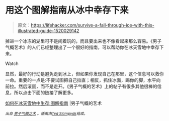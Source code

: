 # 用这个图解指南从冰中幸存下来

> 原文：<https://lifehacker.com/survive-a-fall-through-ice-with-this-illustrated-guide-1520029142>

掉进一个冰冻的湖里可不是闹着玩的，而且要出来也不像看起来那么容易。《男子气概艺术》的人们已经整理出了一个很好的指南，可以帮助你在冰天雪地中幸存下来。

Watch

显然，最好的行动是避免走到冰上，但如果你发现自己在那里，这个信息可以救你一命。重要的一点是:不要试图把自己拉直；相反，抓住冰面，踢你的脚，水平向前拉。然后滚蛋，而不是走开。《男子气概的艺术》上的帖子有很多其他很棒的信息，所以点击下面的链接了解更多。

[如何在冰天雪地中生存:图解指南](http://www.artofmanliness.com/2014/02/07/how-to-survive-falling-through-the-ice-an-illustrated-guide/) |男子气概的艺术

<small>*出自*</small> [<small>*男子气概之术*</small>](http://www.artofmanliness.com/) <small>*。插画由*</small>[<small>*Ted Slampyak*</small>](http://www.storytellersworkshop.com/)<small>*组成。*</small>